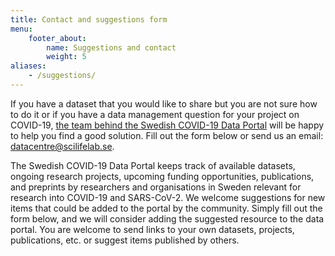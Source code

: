 ```yaml
---
title: Contact and suggestions form
menu:
    footer_about:
        name: Suggestions and contact
        weight: 5
aliases:
    - /suggestions/
---
```


If you have a dataset that you would like to share but you are not sure how to do it or if you have a data management question for your project on COVID-19, [the team behind the Swedish COVID-19 Data Portal](/about/) will be happy to help you find a good solution. Fill out the form below or send us an email: [datacentre@scilifelab.se](mailto:datacentre@scilifelab.se).

The Swedish COVID-19 Data Portal keeps track of available datasets, ongoing research projects, upcoming funding opportunities, publications, and preprints by researchers and organisations in Sweden relevant for research into COVID-19 and SARS-CoV-2. We welcome suggestions for new items that could be added to the portal by the community. Simply fill out the form below, and we will consider adding the suggested resource to the data portal. You are welcome to send links to your own datasets, projects, publications, etc. or suggest items published by others.
